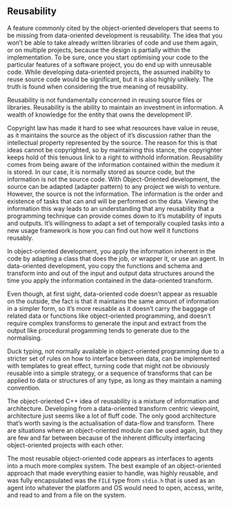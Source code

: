 Reusability
-----------

A feature commonly cited by the object-oriented developers that seems to
be missing from data-oriented development is reusability. The idea that
you won’t be able to take already written libraries of code and use them
again, or on multiple projects, because the design is partially within
the implementation. To be sure, once you start optimising your code to
the particular features of a software project, you do end up with
unreusable code. While developing data-oriented projects, the assumed
inability to reuse source code would be significant, but it is also
highly unlikely. The truth is found when considering the true meaning of
reusability.

Reusability is not fundamentally concerned in reusing source files or
libraries. Reusability is the ability to maintain an investment in
information. A wealth of knowledge for the entity that owns the
development IP.

Copyright law has made it hard to see what resources have value in
reuse, as it maintains the source as the object of it’s discussion
rather than the intellectual property represented by the source. The
reason for this is that ideas cannot be copyrighted, so by maintaining
this stance, the copyrighter keeps hold of this tenuous link to a right
to withhold information. Reusability comes from being aware of the
information contained within the medium it is stored. In our case, it is
normally stored as source code, but the information is not the source
code. With Object-Oriented development, the source can be adapted
(adapter pattern) to any project we wish to venture. However, the source
is not the information. The information is the order and existence of
tasks that can and will be performed on the data. Viewing the
information this way leads to an understanding that any reusability that
a programming technique can provide comes down to it’s mutability of
inputs and outputs. It’s willingness to adapt a set of temporally
coupled tasks into a new usage framework is how you can find out how
well it functions reusably.

In object-oriented development, you apply the information inherent in
the code by adapting a class that does the job, or wrapper it, or use an
agent. In data-oriented development, you copy the functions and schema
and transform into and out of the input and output data structures
around the time you apply the information contained in the data-oriented
transform.

Even though, at first sight, data-oriented code doesn’t appear as
resuable on the outside, the fact is that it maintains the same amount
of information in a simpler form, so it’s more reusable as it doesn’t
carry the baggage of related data or functions like object-oriented
programming, and doesn’t require complex transforms to generate the
input and extract from the output like procedural progamming tends to
generate due to the normalising.

Duck typing, not normally available in object-oriented programming due
to a stricter set of rules on how to interface between data, can be
implemented with templates to great effect, turning code that might not
be obviously reusable into a simple strategy, or a sequence of
transforms that can be applied to data or structures of any type, as
long as they maintain a naming convention.

The object-oriented C++ idea of reusability is a mixture of information
and architecture. Developing from a data-oriented transform centric
viewpoint, architecture just seems like a lot of fluff code. The only
good architecture that’s worth saving is the actualisation of data-flow
and transform. There are situations where an object-oriented module can
be used again, but they are few and far between because of the inherent
difficulty interfacing object-oriented projects with each other.

The most reusable object-oriented code appears as interfaces to agents
into a much more complex system. The best example of an object-oriented
approach that made everything easier to handle, was highly reusable, and
was fully encapsulated was the `FILE` type from `stdio.h` that is used
as an agent into whatever the platform and OS would need to open,
access, write, and read to and from a file on the system.

